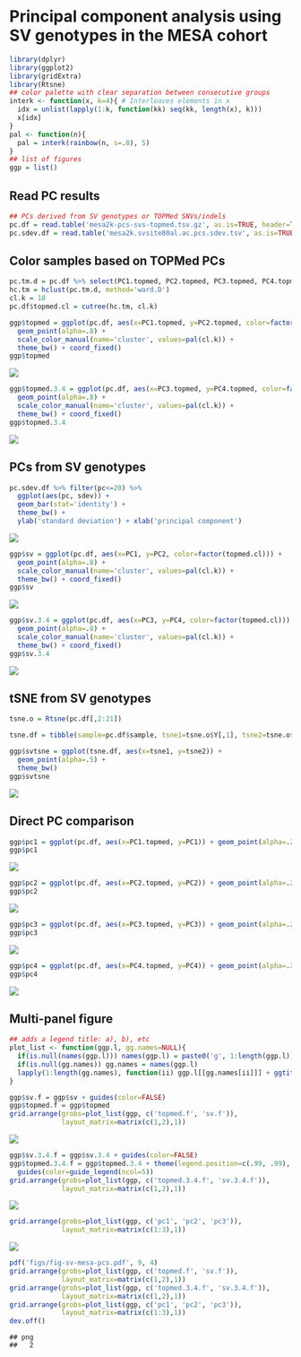 Principal component analysis using SV genotypes in the MESA cohort
================

``` r
library(dplyr)
library(ggplot2)
library(gridExtra)
library(Rtsne)
## color palette with clear separation between consecutive groups
interk <- function(x, k=4){ # Interleaves elements in x
  idx = unlist(lapply(1:k, function(kk) seq(kk, length(x), k)))
  x[idx]
}
pal <- function(n){
  pal = interk(rainbow(n, s=.8), 5)
}
## list of figures
ggp = list()
```

## Read PC results

``` r
## PCs derived from SV genotypes or TOPMed SNVs/indels
pc.df = read.table('mesa2k-pcs-svs-topmed.tsv.gz', as.is=TRUE, header=TRUE)
pc.sdev.df = read.table('mesa2k.svsite80al.ac.pcs.sdev.tsv', as.is=TRUE, header=TRUE)
```

## Color samples based on TOPMed PCs

``` r
pc.tm.d = pc.df %>% select(PC1.topmed, PC2.topmed, PC3.topmed, PC4.topmed) %>% as.matrix %>% dist
hc.tm = hclust(pc.tm.d, method='ward.D')
cl.k = 10
pc.df$topmed.cl = cutree(hc.tm, cl.k)

ggp$topmed = ggplot(pc.df, aes(x=PC1.topmed, y=PC2.topmed, color=factor(topmed.cl))) +
  geom_point(alpha=.8) +
  scale_color_manual(name='cluster', values=pal(cl.k)) + 
  theme_bw() + coord_fixed()
ggp$topmed
```

![](pca-mesa_files/figure-gfm/topmed_cl-1.png)<!-- -->

``` r
ggp$topmed.3.4 = ggplot(pc.df, aes(x=PC3.topmed, y=PC4.topmed, color=factor(topmed.cl))) +
  geom_point(alpha=.8) +
  scale_color_manual(name='cluster', values=pal(cl.k)) + 
  theme_bw() + coord_fixed()
ggp$topmed.3.4
```

![](pca-mesa_files/figure-gfm/topmed_cl-2.png)<!-- -->

## PCs from SV genotypes

``` r
pc.sdev.df %>% filter(pc<=20) %>% 
  ggplot(aes(pc, sdev)) +
  geom_bar(stat='identity') + 
  theme_bw() +
  ylab('standard deviation') + xlab('principal component')
```

![](pca-mesa_files/figure-gfm/sv-1.png)<!-- -->

``` r
ggp$sv = ggplot(pc.df, aes(x=PC1, y=PC2, color=factor(topmed.cl))) +
  geom_point(alpha=.8) +
  scale_color_manual(name='cluster', values=pal(cl.k)) + 
  theme_bw() + coord_fixed()
ggp$sv
```

![](pca-mesa_files/figure-gfm/sv-2.png)<!-- -->

``` r
ggp$sv.3.4 = ggplot(pc.df, aes(x=PC3, y=PC4, color=factor(topmed.cl))) +
  geom_point(alpha=.8) +
  scale_color_manual(name='cluster', values=pal(cl.k)) + 
  theme_bw() + coord_fixed()
ggp$sv.3.4
```

![](pca-mesa_files/figure-gfm/sv-3.png)<!-- -->

## tSNE from SV genotypes

``` r
tsne.o = Rtsne(pc.df[,2:21])

tsne.df = tibble(sample=pc.df$sample, tsne1=tsne.o$Y[,1], tsne2=tsne.o$Y[,2])

ggp$svtsne = ggplot(tsne.df, aes(x=tsne1, y=tsne2)) +
  geom_point(alpha=.5) +
  theme_bw()
ggp$svtsne
```

![](pca-mesa_files/figure-gfm/svtsne-1.png)<!-- -->

## Direct PC comparison

``` r
ggp$pc1 = ggplot(pc.df, aes(x=PC1.topmed, y=PC1)) + geom_point(alpha=.2) + theme_bw()
ggp$pc1
```

![](pca-mesa_files/figure-gfm/pc-1.png)<!-- -->

``` r
ggp$pc2 = ggplot(pc.df, aes(x=PC2.topmed, y=PC2)) + geom_point(alpha=.2) + theme_bw()
ggp$pc2
```

![](pca-mesa_files/figure-gfm/pc-2.png)<!-- -->

``` r
ggp$pc3 = ggplot(pc.df, aes(x=PC3.topmed, y=PC3)) + geom_point(alpha=.2) + theme_bw()
ggp$pc3
```

![](pca-mesa_files/figure-gfm/pc-3.png)<!-- -->

``` r
ggp$pc4 = ggplot(pc.df, aes(x=PC4.topmed, y=PC4)) + geom_point(alpha=.2) + theme_bw()
ggp$pc4
```

![](pca-mesa_files/figure-gfm/pc-4.png)<!-- -->

## Multi-panel figure

``` r
## adds a legend title: a), b), etc
plot_list <- function(ggp.l, gg.names=NULL){
  if(is.null(names(ggp.l))) names(ggp.l) = paste0('g', 1:length(ggp.l))
  if(is.null(gg.names)) gg.names = names(ggp.l)
  lapply(1:length(gg.names), function(ii) ggp.l[[gg.names[ii]]] + ggtitle(paste0(letters[ii], ')')))
}

ggp$sv.f = ggp$sv + guides(color=FALSE)
ggp$topmed.f = ggp$topmed
grid.arrange(grobs=plot_list(ggp, c('topmed.f', 'sv.f')),
             layout_matrix=matrix(c(1,2),1))
```

![](pca-mesa_files/figure-gfm/fig-1.png)<!-- -->

``` r
ggp$sv.3.4.f = ggp$sv.3.4 + guides(color=FALSE)
ggp$topmed.3.4.f = ggp$topmed.3.4 + theme(legend.position=c(.99, .99), legend.justification=c(1,1)) +
  guides(color=guide_legend(ncol=5))
grid.arrange(grobs=plot_list(ggp, c('topmed.3.4.f', 'sv.3.4.f')),
             layout_matrix=matrix(c(1,2),1))
```

![](pca-mesa_files/figure-gfm/fig-2.png)<!-- -->

``` r
grid.arrange(grobs=plot_list(ggp, c('pc1', 'pc2', 'pc3')),
             layout_matrix=matrix(c(1:3),1))
```

![](pca-mesa_files/figure-gfm/fig-3.png)<!-- -->

``` r
pdf('figs/fig-sv-mesa-pcs.pdf', 9, 4)
grid.arrange(grobs=plot_list(ggp, c('topmed.f', 'sv.f')),
             layout_matrix=matrix(c(1,2),1))
grid.arrange(grobs=plot_list(ggp, c('topmed.3.4.f', 'sv.3.4.f')),
             layout_matrix=matrix(c(1,2),1))
grid.arrange(grobs=plot_list(ggp, c('pc1', 'pc2', 'pc3')),
             layout_matrix=matrix(c(1:3),1))
dev.off()
```

    ## png 
    ##   2
